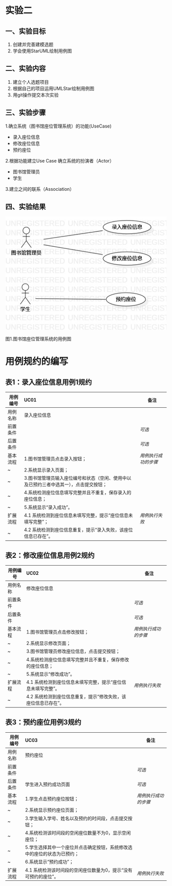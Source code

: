 # 实验二

## 一、实验目标
1. 创建并完善建模选题
2. 学会使用StarUML绘制用例图

## 二、实验内容
1. 建立个人选题项目
2. 根据自己的项目运用UMLStar绘制用例图
3. 用git操作提交本次实验

## 三、实验步骤
1.确立系统（图书馆座位管理系统）的功能(UseCase)
 - 录入座位信息
 - 修改座位信息
 - 预约座位

2.根据功能建立Use Case
 确立系统的扮演者（Actor）
 - 图书馆管理员
 - 学生
 
3.建立之间的联系（Association）
 
## 四、实验结果
![用例图](./Lab2_UseCaseDiagram.jpg)

图1.图书馆座位管理系统的用例图

# 用例规约的编写

## 表1：录入座位信息用例1规约  

用例编号  | UC01 | 备注  
-|:-|-  
用例名称  | 录入座位信息  |   
前置条件  |      | *可选*   
后置条件  |      | *可选*   
基本流程  | 1.图书馆管理员点击录入按钮；  |*用例执行成功的步骤*    
~| 2.系统显示录入页面；  |   
~| 3.图书馆管理员输入座位编号和状态（空闲、使用中以及已预约三者中选其一），点击提交按钮；   |   
~| 4.系统检测座位信息填写完整并且不重复，保存录入的座位信息；   |   
~| 5.系统显示“录入成功”。   |  
扩展流程  | 4.1 系统检测到座位信息未填写完整，提示“座位信息未填写完整”；  |*用例执行失败*    
~| 4.2 系统检测到座位信息重复，提示“录入失败，该座位信息已存在”。  |  



## 表2：修改座位信息用例2规约  

用例编号  | UC02 | 备注  
-|:-|-  
用例名称  | 修改座位信息  |   
前置条件  |      | *可选*   
后置条件  |      | *可选*   
基本流程  | 1.图书馆管理员点击修改按钮；  |*用例执行成功的步骤*    
~| 2.系统显示修改页面；  |   
~| 3.图书馆管理员修改座位信息，点击提交按钮；   |   
~| 4.系统检测座位信息填写完整并且不重复，保存修改的座位信息；   |   
~| 5.系统显示“修改成功”。   |  
扩展流程  | 4.1 系统检测到座位信息未填写完整，提示“座位信息未填写完整”。  |*用例执行失败*    
~| 4.2 系统检测到座位信息重复，提示“修改失败，该座位信息已存在”。   | 


## 表3：预约座位用例3规约  

用例编号  | UC03 | 备注  
-|:-|-  
用例名称  | 预约座位  |   
前置条件  |      | *可选*   
后置条件  | 学生进入预约成功页面    | *可选*   
基本流程  | 1.学生点击预约座位按钮；  |*用例执行成功的步骤*    
~| 2.系统显示预约座位页面；  |   
~| 3.学生输入学号、姓名以及预约的时间段，点击提交按钮；   |   
~| 4.系统检测该时间段的空闲座位数量不为0，显示空闲座位；   |   
~| 5.学生选择其中一个座位并点击确定按钮，系统修改选中的座位的状态为已预约；   |
~| 6.系统显示“预约成功”；   |
扩展流程  | 4.1 系统检测该时间段的空闲座位数量为0，提示“没有可预约的座位”。  |*用例执行失败*    
 
